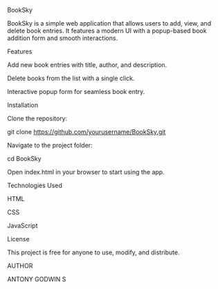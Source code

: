 BookSky

BookSky is a simple web application that allows users to add, view, and delete book entries. It features a modern UI with a popup-based book addition form and smooth interactions.

Features

Add new book entries with title, author, and description.

Delete books from the list with a single click.

Interactive popup form for seamless book entry.

Installation

Clone the repository:

git clone https://github.com/yourusername/BookSky.git

Navigate to the project folder:

cd BookSky

Open index.html in your browser to start using the app.

Technologies Used

HTML

CSS

JavaScript

License

This project is free for anyone to use, modify, and distribute.

AUTHOR

ANTONY GODWIN S
